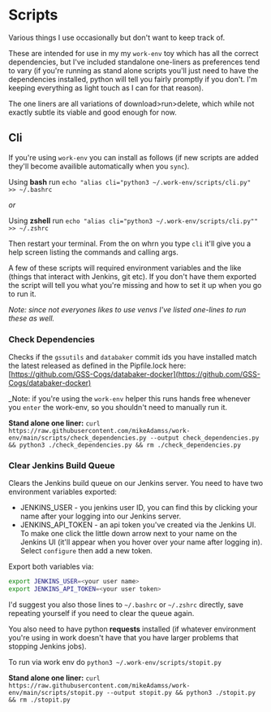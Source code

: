 
# Scripts

Various things I use occasionally but don't want to keep track of.

These are intended for use in my my `work-env` toy which has all the correct dependencies, but I've included standalone one-liners as preferences tend to vary (if you're running as stand alone scripts you'll just need to have the dependencies installed, python will tell you fairly promptly if you don't. I'm keeping everything as light touch as I can for that reason).

The one liners are all variations of download>run>delete, which while not exactly subtle its viable and good enough for now.

## Cli

If you're using `work-env` you can install as follows (if new scripts are added they'll become availible automatically when you `sync`).

Using **bash** run `echo "alias cli="python3 ~/.work-env/scripts/cli.py"  >> ~/.bashrc`

_or_

Using **zshell** run `echo "alias cli="python3 ~/.work-env/scripts/cli.py""  >> ~/.zshrc`

Then restart your terminal. From the on whrn you type `cli` it'll give you a help screen listing the commands and calling args.

A few of these scripts will required environment variables and the like (things that interact with Jenkins, git etc). If you don't have them exported the script will tell you what you're missing and how to set it up when you go to run it.

_Note: since not everyones likes to use venvs I've listed one-lines to run these as well._


### Check Dependencies

Checks if the `gssutils` and `databaker` commit ids you have installed match the latest released as defined in the Pipfile.lock here: [https://github.com/GSS-Cogs/databaker-docker](https://github.com/GSS-Cogs/databaker-docker) 

_Note: if you're using the `work-env` helper this runs hands free whenever you `enter` the work-env, so you shouldn't need to manually run it.

**Stand alone one liner:** `curl https://raw.githubusercontent.com/mikeAdamss/work-env/main/scripts/check_dependencies.py --output check_dependencies.py && python3 ./check_dependencies.py && rm ./check_dependencies.py`

### Clear Jenkins Build Queue

Clears the Jenkins build queue on our Jenkins server. You need to have two environment variables exported:

* JENKINS_USER - you jenkins user ID, you can find this by clicking your name after your logging into our Jenkins server.
* JENKINS_API_TOKEN - an api token you've created via the Jenkins UI. To make one click the little down arrow next to your name on the Jenkins UI (it'll appear when you hover over your name after logging in). Select `configure` then add a new token.

Export both variables via:
```sh
export JENKINS_USER=<your user name>
export JENKINS_API_TOKEN=<your user token>
```

I'd suggest you also those lines to `~/.bashrc` or `~/.zshrc` directly, save repeating yourself if you need to clear the queue again.

You also need to have python **requests** installed (if whatever environment you're using in work doesn't have that you have larger problems that stopping Jenkins jobs).

To run via work env do `python3 ~/.work-env/scripts/stopit.py`

**Stand alone one liner:** `curl https://raw.githubusercontent.com/mikeAdamss/work-env/main/scripts/stopit.py --output stopit.py && python3 ./stopit.py && rm ./stopit.py`
